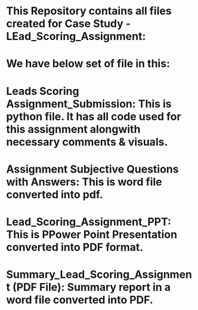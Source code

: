 # This Repository contains all files created for Case Study - LEad_Scoring_Assignment:

# We have below set of file in this:

# Leads Scoring Assignment_Submission: This is python file. It has all code used for this assignment alongwith necessary comments & visuals.
# Assignment Subjective Questions with Answers: This is word file converted into pdf.
# Lead_Scoring_Assignment_PPT: This is PPower Point Presentation converted into PDF format.
# Summary_Lead_Scoring_Assignment (PDF File): Summary report in a word file converted into PDF.
